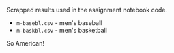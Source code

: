 Scrapped results used in the assignment notebook code.

- ``m-basebl.csv`` - men's baseball
- ``m-baskbl.csv`` - men's basketball

So American!

